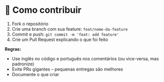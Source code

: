 # 🤝 Como contribuir

1. Fork o repositório
2. Crie uma branch com sua feature: `feat/nome-da-feature`
3. Commit e push: `git commit -m 'feat: add feature'`
4. Crie um Pull Request explicando o que foi feito

**Regras:**
- Use inglês no código e português nos comentários (ou vice-versa, mas padronize)
- Evite PRs gigantes – pequenas entregas são melhores
- Documente o que criar
